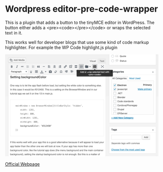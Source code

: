 # Wordpress editor-pre-code-wrapper
This is a plugin that adds a button to the tinyMCE editor in WordPress. The button either adds a &lt;pre&gt;&lt;code&gt;&lt;/pre&gt;&lt;/code&gt; or wraps the selected text in it.

This works well for developer blogs that use some kind of code markup highlighter. For example the WP Code highlight.js plugin

![Screenshot](https://raw.githubusercontent.com/crilleengvall/Wordpress-editor-pre-code-wrapper/gh-pages/images/Wordpress-tinyMCE-Pre-code-wrapper-screenshot.png?raw=true)

[Official Webpage](https://crilleengvall.github.io/Wordpress-editor-pre-code-wrapper/)
